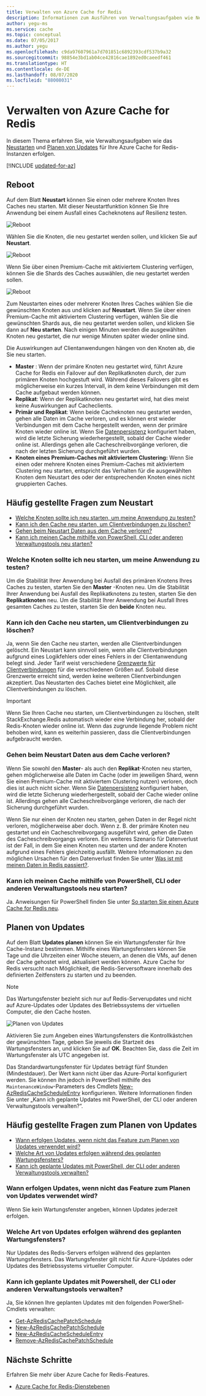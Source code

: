 ```yaml
---
title: Verwalten von Azure Cache for Redis
description: Informationen zum Ausführen von Verwaltungsaufgaben wie Neustarten und Planen von Updates für Azure Cache for Redis
author: yegu-ms
ms.service: cache
ms.topic: conceptual
ms.date: 07/05/2017
ms.author: yegu
ms.openlocfilehash: c9da97607961a7d701851c6892393cdf537b9a32
ms.sourcegitcommit: 98854e3bd1ab04ce42816cae1892ed0caeedf461
ms.translationtype: HT
ms.contentlocale: de-DE
ms.lasthandoff: 08/07/2020
ms.locfileid: "88008031"
---
```

# <a name="how-to-administer-azure-cache-for-redis"></a>Verwalten von Azure Cache for Redis
In diesem Thema erfahren Sie, wie Verwaltungsaufgaben wie das [Neustarten](#reboot) und [Planen von Updates](#schedule-updates) für Ihre Azure Cache for Redis-Instanzen erfolgen.

[!INCLUDE [updated-for-az](../../includes/updated-for-az.md)]

## <a name="reboot"></a>Reboot
Auf dem Blatt **Neustart** können Sie einen oder mehrere Knoten Ihres Caches neu starten. Mit dieser Neustartfunktion können Sie Ihre Anwendung bei einem Ausfall eines Cacheknotens auf Resilienz testen.

![Reboot](./media/cache-administration/redis-cache-administration-reboot.png)

Wählen Sie die Knoten, die neu gestartet werden sollen, und klicken Sie auf **Neustart**.

![Reboot](./media/cache-administration/redis-cache-reboot.png)

Wenn Sie über einen Premium-Cache mit aktiviertem Clustering verfügen, können Sie die Shards des Caches auswählen, die neu gestartet werden sollen.

![Reboot](./media/cache-administration/redis-cache-reboot-cluster.png)

Zum Neustarten eines oder mehrerer Knoten Ihres Caches wählen Sie die gewünschten Knoten aus und klicken auf **Neustart**. Wenn Sie über einen Premium-Cache mit aktiviertem Clustering verfügen, wählen Sie die gewünschten Shards aus, die neu gestartet werden sollen, und klicken Sie dann auf **Neu starten**. Nach einigen Minuten werden die ausgewählten Knoten neu gestartet, die nur wenige Minuten später wieder online sind.

Die Auswirkungen auf Clientanwendungen hängen von den Knoten ab, die Sie neu starten.

* **Master** : Wenn der primäre Knoten neu gestartet wird, führt Azure Cache for Redis ein Failover auf den Replikatknoten durch, der zum primären Knoten hochgestuft wird. Während dieses Failovers gibt es möglicherweise ein kurzes Intervall, in dem keine Verbindungen mit dem Cache aufgebaut werden können.
* **Replikat**: Wenn der Replikatknoten neu gestartet wird, hat dies meist keine Auswirkungen auf Cacheclients.
* **Primär und Replikat**: Wenn beide Cacheknoten neu gestartet werden, gehen alle Daten im Cache verloren, und es können erst wieder Verbindungen mit dem Cache hergestellt werden, wenn der primäre Knoten wieder online ist. Wenn Sie [Datenpersistenz](cache-how-to-premium-persistence.md) konfiguriert haben, wird die letzte Sicherung wiederhergestellt, sobald der Cache wieder online ist. Allerdings gehen alle Cacheschreibvorgänge verloren, die nach der letzten Sicherung durchgeführt wurden.
* **Knoten eines Premium-Caches mit aktiviertem Clustering:** Wenn Sie einen oder mehrere Knoten eines Premium-Caches mit aktiviertem Clustering neu starten, entspricht das Verhalten für die ausgewählten Knoten dem Neustart des oder der entsprechenden Knoten eines nicht gruppierten Caches.

## <a name="reboot-faq"></a>Häufig gestellte Fragen zum Neustart
* [Welche Knoten sollte ich neu starten, um meine Anwendung zu testen?](#which-node-should-i-reboot-to-test-my-application)
* [Kann ich den Cache neu starten, um Clientverbindungen zu löschen?](#can-i-reboot-the-cache-to-clear-client-connections)
* [Gehen beim Neustart Daten aus dem Cache verloren?](#will-i-lose-data-from-my-cache-if-i-do-a-reboot)
* [Kann ich meinen Cache mithilfe von PowerShell, CLI oder anderen Verwaltungstools neu starten?](#can-i-reboot-my-cache-using-powershell-cli-or-other-management-tools)

### <a name="which-node-should-i-reboot-to-test-my-application"></a>Welche Knoten sollte ich neu starten, um meine Anwendung zu testen?
Um die Stabilität Ihrer Anwendung bei Ausfall des primären Knotens Ihres Caches zu testen, starten Sie den **Master** -Knoten neu. Um die Stabilität Ihrer Anwendung bei Ausfall des Replikatknotens zu testen, starten Sie den **Replikatknoten** neu. Um die Stabilität Ihrer Anwendung bei Ausfall Ihres gesamten Caches zu testen, starten Sie den **beide** Knoten neu.

### <a name="can-i-reboot-the-cache-to-clear-client-connections"></a>Kann ich den Cache neu starten, um Clientverbindungen zu löschen?
Ja, wenn Sie den Cache neu starten, werden alle Clientverbindungen gelöscht. Ein Neustart kann sinnvoll sein, wenn alle Clientverbindungen aufgrund eines Logikfehlers oder eines Fehlers in der Clientanwendung belegt sind. Jeder Tarif weist verschiedene [Grenzwerte für Clientverbindungen](cache-configure.md#default-redis-server-configuration) für die verschiedenen Größen auf. Sobald diese Grenzwerte erreicht sind, werden keine weiteren Clientverbindungen akzeptiert. Das Neustarten des Caches bietet eine Möglichkeit, alle Clientverbindungen zu löschen.

> [!IMPORTANT]
> Wenn Sie Ihren Cache neu starten, um Clientverbindungen zu löschen, stellt StackExchange.Redis automatisch wieder eine Verbindung her, sobald der Redis-Knoten wieder online ist. Wenn das zugrunde liegende Problem nicht behoben wird, kann es weiterhin passieren, dass die Clientverbindungen aufgebraucht werden.
> 
> 

### <a name="will-i-lose-data-from-my-cache-if-i-do-a-reboot"></a>Gehen beim Neustart Daten aus dem Cache verloren?
Wenn Sie sowohl den **Master**- als auch den **Replikat**-Knoten neu starten, gehen möglicherweise alle Daten im Cache (oder im jeweiligen Shard, wenn Sie einen Premium-Cache mit aktiviertem Clustering nutzen) verloren, doch dies ist auch nicht sicher. Wenn Sie [Datenpersistenz](cache-how-to-premium-persistence.md) konfiguriert haben, wird die letzte Sicherung wiederhergestellt, sobald der Cache wieder online ist. Allerdings gehen alle Cacheschreibvorgänge verloren, die nach der Sicherung durchgeführt wurden.

Wenn Sie nur einen der Knoten neu starten, gehen Daten in der Regel nicht verloren, möglicherweise aber doch. Wenn z. B. der primäre Knoten neu gestartet und ein Cacheschreibvorgang ausgeführt wird, gehen die Daten des Cacheschreibvorgangs verloren. Ein weiteres Szenario für Datenverlust ist der Fall, in dem Sie einen Knoten neu starten und der andere Knoten aufgrund eines Fehlers gleichzeitig ausfällt. Weitere Informationen zu den möglichen Ursachen für den Datenverlust finden Sie unter [Was ist mit meinen Daten in Redis passiert?](https://gist.github.com/JonCole/b6354d92a2d51c141490f10142884ea4#file-whathappenedtomydatainredis-md).

### <a name="can-i-reboot-my-cache-using-powershell-cli-or-other-management-tools"></a>Kann ich meinen Cache mithilfe von PowerShell, CLI oder anderen Verwaltungstools neu starten?
Ja. Anweisungen für PowerShell finden Sie unter [So starten Sie einen Azure Cache for Redis neu](cache-how-to-manage-redis-cache-powershell.md#to-reboot-an-azure-cache-for-redis).

## <a name="schedule-updates"></a>Planen von Updates
Auf dem Blatt **Updates planen** können Sie ein Wartungsfenster für Ihre Cache-Instanz bestimmen. Mithilfe eines Wartungsfensters können Sie Tage und die Uhrzeiten einer Woche steuern, an denen die VMs, auf denen der Cache gehostet wird, aktualisiert werden können. Azure Cache for Redis versucht nach Möglichkeit, die Redis-Serversoftware innerhalb des definierten Zeitfensters zu starten und zu beenden.

> [!NOTE] 
> Das Wartungsfenster bezieht sich nur auf Redis-Serverupdates und nicht auf Azure-Updates oder Updates des Betriebssystems der virtuellen Computer, die den Cache hosten.
>

![Planen von Updates](./media/cache-administration/redis-schedule-updates.png)

Aktivieren Sie zum Angeben eines Wartungsfensters die Kontrollkästchen der gewünschten Tage, geben Sie jeweils die Startzeit des Wartungsfensters an, und klicken Sie auf **OK**. Beachten Sie, dass die Zeit im Wartungsfenster als UTC angegeben ist. 

Das Standardwartungsfenster für Updates beträgt fünf Stunden (Mindestdauer). Der Wert kann nicht über das Azure-Portal konfiguriert werden. Sie können ihn jedoch in PowerShell mithilfe des `MaintenanceWindow`-Parameters des Cmdlets [New-AzRedisCacheScheduleEntry](/powershell/module/az.rediscache/new-azrediscachescheduleentry) konfigurieren. Weitere Informationen finden Sie unter „Kann ich geplante Updates mit PowerShell, der CLI oder anderen Verwaltungstools verwalten?“.

## <a name="schedule-updates-faq"></a>Häufig gestellte Fragen zum Planen von Updates
* [Wann erfolgen Updates, wenn nicht das Feature zum Planen von Updates verwendet wird?](#when-do-updates-occur-if-i-dont-use-the-schedule-updates-feature)
* [Welche Art von Updates erfolgen während des geplanten Wartungsfensters?](#what-type-of-updates-are-made-during-the-scheduled-maintenance-window)
* [Kann ich geplante Updates mit PowerShell, der CLI oder anderen Verwaltungstools verwalten?](#can-i-managed-scheduled-updates-using-powershell-cli-or-other-management-tools)

### <a name="when-do-updates-occur-if-i-dont-use-the-schedule-updates-feature"></a>Wann erfolgen Updates, wenn nicht das Feature zum Planen von Updates verwendet wird?
Wenn Sie kein Wartungsfenster angeben, können Updates jederzeit erfolgen.

### <a name="what-type-of-updates-are-made-during-the-scheduled-maintenance-window"></a>Welche Art von Updates erfolgen während des geplanten Wartungsfensters?
Nur Updates des Redis-Servers erfolgen während des geplanten Wartungsfensters. Das Wartungsfenster gilt nicht für Azure-Updates oder Updates des Betriebssystems virtueller Computer.

### <a name="can-i-managed-scheduled-updates-using-powershell-cli-or-other-management-tools"></a>Kann ich geplante Updates mit Powershell, der CLI oder anderen Verwaltungstools verwalten?
Ja, Sie können Ihre geplanten Updates mit den folgenden PowerShell-Cmdlets verwalten:

* [Get-AzRedisCachePatchSchedule](/powershell/module/az.rediscache/get-azrediscachepatchschedule)
* [New-AzRedisCachePatchSchedule](/powershell/module/az.rediscache/new-azrediscachepatchschedule)
* [New-AzRedisCacheScheduleEntry](/powershell/module/az.rediscache/new-azrediscachescheduleentry)
* [Remove-AzRedisCachePatchSchedule](/powershell/module/az.rediscache/remove-azrediscachepatchschedule)

## <a name="next-steps"></a>Nächste Schritte
Erfahren Sie mehr über Azure Cache for Redis-Features.

* [Azure Cache for Redis-Dienstebenen](cache-overview.md#service-tiers)

